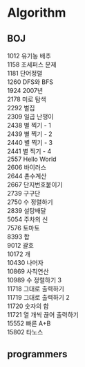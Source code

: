 # Algorithm

## BOJ

1012 유기농 배추  
1158 조세퍼스 문제  
1181 단어정렬  
1260 DFS와 BFS  
1924 2007년  
2178 미로 탐색  
2292 벌집  
2309 일곱 난쟁이  
2438 별 찍기 - 1  
2439 별 찍기 - 2  
2440 별 찍기 - 3  
2441 별 찍기 - 4  
2557 Hello World  
2606 바이러스  
2644 촌수계산  
2667 단지번호붙이기  
2739 구구단  
2750 수 정렬하기  
2839 설탕배달  
5054 주차의 신  
7576 토마토  
8393 합  
9012 괄호  
10172 개  
10430 나머자  
10869 사칙연산  
10989 수 정렬하기 3  
11718 그대로 출력하기  
11719 그대로 출력하기 2  
11720 숫자의 합  
11721 열 개씩 끊어 출력하기  
15552 빠른 A+B  
15802 타노스  

## programmers